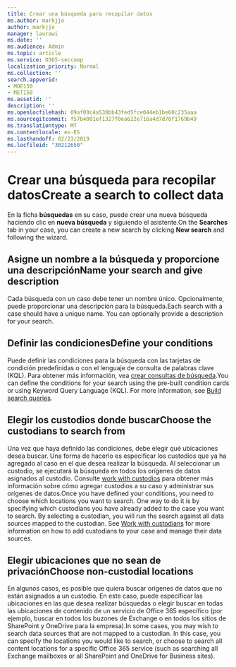 ```yaml
---
title: Crear una búsqueda para recopilar datos
ms.author: markjjo
author: markjjo
manager: laurawi
ms.date: ''
ms.audience: Admin
ms.topic: article
ms.service: O365-seccomp
localization_priority: Normal
ms.collection: ''
search.appverid:
- MOE150
- MET150
ms.assetid: ''
description: ''
ms.openlocfilehash: 09af09c4a538bb43fed5fce044eb1be60c235aaa
ms.sourcegitcommit: f57b4001ef1327f0ea622e716a4d7d78f1769b49
ms.translationtype: MT
ms.contentlocale: es-ES
ms.lasthandoff: 02/23/2019
ms.locfileid: "30212650"
---
```

# <a name="create-a-search-to-collect-data"></a><span data-ttu-id="62315-102">Crear una búsqueda para recopilar datos</span><span class="sxs-lookup"><span data-stu-id="62315-102">Create a search to collect data</span></span>

<span data-ttu-id="62315-103">En la ficha **búsquedas** en su caso, puede crear una nueva búsqueda haciendo clic en **nueva búsqueda** y siguiendo el asistente.</span><span class="sxs-lookup"><span data-stu-id="62315-103">On the **Searches** tab in your case, you can create a new search by clicking **New search** and following the wizard.</span></span>

## <a name="name-your-search-and-give-description"></a><span data-ttu-id="62315-104">Asigne un nombre a la búsqueda y proporcione una descripción</span><span class="sxs-lookup"><span data-stu-id="62315-104">Name your search and give description</span></span>

<span data-ttu-id="62315-p101">Cada búsqueda con un caso debe tener un nombre único. Opcionalmente, puede proporcionar una descripción para la búsqueda.</span><span class="sxs-lookup"><span data-stu-id="62315-p101">Each search with a case should have a unique name. You can optionally provide a description for your search.</span></span> 

## <a name="define-your-conditions"></a><span data-ttu-id="62315-107">Definir las condiciones</span><span class="sxs-lookup"><span data-stu-id="62315-107">Define your conditions</span></span>

<span data-ttu-id="62315-p102">Puede definir las condiciones para la búsqueda con las tarjetas de condición predefinidas o con el lenguaje de consulta de palabras clave (KQL). Para obtener más información, vea [crear consultas de búsqueda](building-search-queries.md).</span><span class="sxs-lookup"><span data-stu-id="62315-p102">You can define the conditions for your search using the pre-built condition cards or using Keyword Query Language (KQL). For more information, see [Build search queries](building-search-queries.md).</span></span>

## <a name="choose-the-custodians-to-search-from"></a><span data-ttu-id="62315-110">Elegir los custodios donde buscar</span><span class="sxs-lookup"><span data-stu-id="62315-110">Choose the custodians to search from</span></span>

<span data-ttu-id="62315-p103">Una vez que haya definido las condiciones, debe elegir qué ubicaciones desea buscar. Una forma de hacerlo es especificar los custodios que ya ha agregado al caso en el que desea realizar la búsqueda. Al seleccionar un custodio, se ejecutará la búsqueda en todos los orígenes de datos asignados al custodio. Consulte [work with custodios](managing-custodians.md) para obtener más información sobre cómo agregar custodios a su caso y administrar sus orígenes de datos.</span><span class="sxs-lookup"><span data-stu-id="62315-p103">Once you have defined your conditions, you need to choose which locations you want to search. One way to do it is by specifying which custodians you have already added to the case you want to search. By selecting a custodian, you will run the search against all data sources mapped to the custodian. See [Work with custodians](managing-custodians.md) for more information on how to add custodians to your case and manage their data sources.</span></span>

## <a name="choose-non-custodial-locations"></a><span data-ttu-id="62315-115">Elegir ubicaciones que no sean de privación</span><span class="sxs-lookup"><span data-stu-id="62315-115">Choose non-custodial locations</span></span>

<span data-ttu-id="62315-p104">En algunos casos, es posible que quiera buscar orígenes de datos que no están asignados a un custodio. En este caso, puede especificar las ubicaciones en las que desea realizar búsquedas o elegir buscar en todas las ubicaciones de contenido de un servicio de Office 365 específico (por ejemplo, buscar en todos los buzones de Exchange o en todos los sitios de SharePoint y OneDrive para la empresa).</span><span class="sxs-lookup"><span data-stu-id="62315-p104">In some cases, you may wish to search data sources that are not mapped to a custodian. In this case, you can specify the locations you would like to search, or choose to search all content locations for a specific Office 365 service (such as searching all Exchange mailboxes or all SharePoint and OneDrive for Business sites).</span></span>